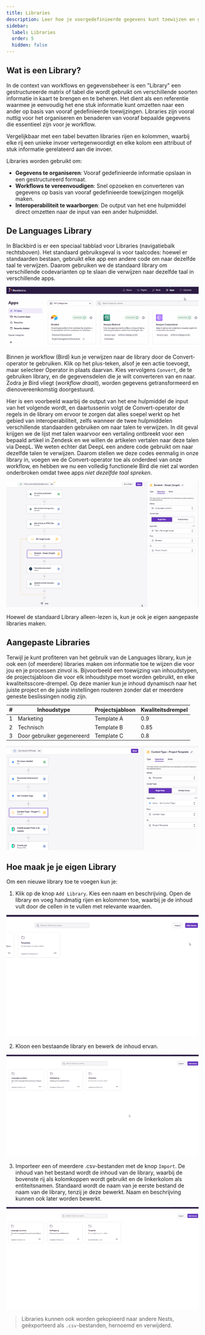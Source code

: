 ```yaml
---
title: Libraries
description: Leer hoe je voorgedefinieerde gegevens kunt toewijzen en gebruiken tijdens je Flights
sidebar:
  label: Libraries
  order: 5
  hidden: false
---
```


## Wat is een Library?

In de context van workflows en gegevensbeheer is een "Library" een gestructureerde matrix of tabel die wordt gebruikt om verschillende soorten informatie in kaart te brengen en te beheren. Het dient als een referentie waarmee je eenvoudig het ene stuk informatie kunt omzetten naar een ander op basis van vooraf gedefinieerde toewijzingen. Libraries zijn vooral nuttig voor het organiseren en benaderen van vooraf bepaalde gegevens die essentieel zijn voor je workflow.

Vergelijkbaar met een tabel bevatten libraries rijen en kolommen, waarbij elke rij een unieke invoer vertegenwoordigt en elke kolom een attribuut of stuk informatie gerelateerd aan die invoer.

Libraries worden gebruikt om:
- **Gegevens te organiseren**: Vooraf gedefinieerde informatie opslaan in een gestructureerd formaat.
- **Workflows te vereenvoudigen**: Snel opzoeken en converteren van gegevens op basis van vooraf gedefinieerde toewijzingen mogelijk maken.
- **Interoperabiliteit te waarborgen**: De output van het ene hulpmiddel direct omzetten naar de input van een ander hulpmiddel.

## De Languages Library

In Blackbird is er een speciaal tabblad voor Libraries (navigatiebalk rechtsboven). Het standaard gebruiksgeval is voor taalcodes: hoewel er standaarden bestaan, gebruikt elke app een andere code om naar dezelfde taal te verwijzen. Daarom gebruiken we de standaard library om verschillende codevarianten op te slaan die verwijzen naar dezelfde taal in verschillende apps.

![Library Tab and Default Library](../../../../assets/docs/libraries/LibrariesTab.gif)

Binnen je workflow (Bird) kun je verwijzen naar de library door de Convert-operator te gebruiken. Klik op het plus-teken, alsof je een actie toevoegt, maar selecteer Operator in plaats daarvan. Kies vervolgens `Convert`, de te gebruiken library, en de gegevensdelen die je wilt converteren van en naar. Zodra je Bird vliegt (_workflow draait_), worden gegevens getransformeerd en dienovereenkomstig doorgestuurd.

<!-- ![Convert Operator](../../../../assets/docs/libraries/Convert.gif) -->

Hier is een voorbeeld waarbij de output van het ene hulpmiddel de input van het volgende wordt, en daartussenin volgt de Convert-operator de regels in de library om ervoor te zorgen dat alles soepel werkt op het gebied van interoperabiliteit, zelfs wanneer de twee hulpmiddelen verschillende standaarden gebruiken om naar talen te verwijzen. In dit geval krijgen we de lijst met talen waarvoor een vertaling ontbreekt voor een bepaald artikel in Zendesk en we willen de artikelen vertalen naar deze talen via DeepL. We weten echter dat DeepL een andere code gebruikt om naar dezelfde talen te verwijzen. Daarom stellen we deze codes eenmalig in onze library in, voegen we de Convert-operator toe als onderdeel van onze workflow, en hebben we nu een volledig functionele Bird die niet zal worden onderbroken omdat twee apps _niet dezelfde taal spreken_.

![Example Bird](../../../../assets/docs/libraries/SampleBird.png)

Hoewel de standaard Library alleen-lezen is, kun je ook je eigen aangepaste libraries maken.

## Aangepaste Libraries

Terwijl je kunt profiteren van het gebruik van de Languages library, kun je ook een (of meerdere) libraries maken om informatie toe te wijzen die voor jou en je processen zinvol is. Bijvoorbeeld een toewijzing van inhoudstypen, de projectsjabloon die voor elk inhoudstype moet worden gebruikt, en elke kwaliteitsscore-drempel. Op deze manier kun je inhoud dynamisch naar het juiste project en de juiste instellingen routeren zonder dat er meerdere geneste beslissingen nodig zijn.

| # | Inhoudstype    | Projectsjabloon | Kwaliteitsdrempel |
|---|----------------|-----------------|-------------------|
| 1 | Marketing      | Template A      | 0.9               |
| 2 | Technisch      | Template B      | 0.85              |
| 3 | Door gebruiker gegenereerd | Template C | 0.8       |

![Custom](../../../../assets/docs/libraries/Custom.png)

## Hoe maak je je eigen Library

Om een nieuwe library toe te voegen kun je:

1. Klik op de knop `Add Library`. Kies een naam en beschrijving. Open de library en voeg handmatig rijen en kolommen toe, waarbij je de inhoud vult door de cellen in te vullen met relevante waarden.

![Add Library](../../../../assets/docs/libraries/AddLibrary.gif)

2. Kloon een bestaande library en bewerk de inhoud ervan.

![Clone Library](../../../../assets/docs/libraries/CloneLibrary.gif)

3. Importeer een of meerdere .csv-bestanden met de knop `Import`. De inhoud van het bestand wordt de inhoud van de library, waarbij de bovenste rij als kolomkoppen wordt gebruikt en de linkerkolom als entiteitsnamen. Standaard wordt de naam van je eerste bestand de naam van de library, tenzij je deze bewerkt. Naam en beschrijving kunnen ook later worden bewerkt.

![Import Library](../../../../assets/docs/libraries/ImportLibrary.gif)

> Libraries kunnen ook worden gekopieerd naar andere Nests, geëxporteerd als `.csv`-bestanden, hernoemd en verwijderd.